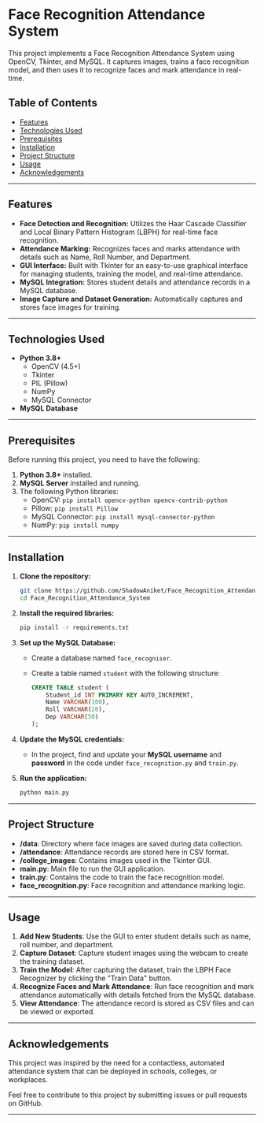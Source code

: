 # Face Recognition Attendance System

This project implements a Face Recognition Attendance System using OpenCV, Tkinter, and MySQL. It captures images, trains a face recognition model, and then uses it to recognize faces and mark attendance in real-time.

## Table of Contents

- [Features](#features)
- [Technologies Used](#technologies-used)
- [Prerequisites](#prerequisites)
- [Installation](#installation)
- [Project Structure](#project-structure)
- [Usage](#usage)
- [Acknowledgements](#acknowledgements)

---

## Features

- **Face Detection and Recognition:** Utilizes the Haar Cascade Classifier and Local Binary Pattern Histogram (LBPH) for real-time face recognition.
- **Attendance Marking:** Recognizes faces and marks attendance with details such as Name, Roll Number, and Department.
- **GUI Interface:** Built with Tkinter for an easy-to-use graphical interface for managing students, training the model, and real-time attendance.
- **MySQL Integration:** Stores student details and attendance records in a MySQL database.
- **Image Capture and Dataset Generation:** Automatically captures and stores face images for training.

---

## Technologies Used

- **Python 3.8+**
  - OpenCV (4.5+)
  - Tkinter
  - PIL (Pillow)
  - NumPy
  - MySQL Connector
- **MySQL Database**

---

## Prerequisites

Before running this project, you need to have the following:

1. **Python 3.8+** installed.
2. **MySQL Server** installed and running.
3. The following Python libraries:
   - OpenCV: `pip install opencv-python opencv-contrib-python`
   - Pillow: `pip install Pillow`
   - MySQL Connector: `pip install mysql-connector-python`
   - NumPy: `pip install numpy`

---

## Installation

1. **Clone the repository:**
   ```bash
   git clone https://github.com/ShadowAniket/Face_Recognition_Attendance_System.git
   cd Face_Recognition_Attendance_System
   ```

2. **Install the required libraries:**
   ```bash
   pip install -r requirements.txt
   ```

3. **Set up the MySQL Database:**
   - Create a database named `face_recogniser`.
   - Create a table named `student` with the following structure:

     ```sql
     CREATE TABLE student (
         Student_id INT PRIMARY KEY AUTO_INCREMENT,
         Name VARCHAR(100),
         Roll VARCHAR(20),
         Dep VARCHAR(50)
     );
     ```

4. **Update the MySQL credentials:**
   - In the project, find and update your **MySQL username** and **password** in the code under `face_recognition.py` and `train.py`.

5. **Run the application:**
   ```bash
   python main.py
   ```

---

## Project Structure

- **/data**: Directory where face images are saved during data collection.
- **/attendance**: Attendance records are stored here in CSV format.
- **/college_images**: Contains images used in the Tkinter GUI.
- **main.py**: Main file to run the GUI application.
- **train.py**: Contains the code to train the face recognition model.
- **face_recognition.py**: Face recognition and attendance marking logic.

---

## Usage

1. **Add New Students**: Use the GUI to enter student details such as name, roll number, and department.
2. **Capture Dataset**: Capture student images using the webcam to create the training dataset.
3. **Train the Model**: After capturing the dataset, train the LBPH Face Recognizer by clicking the "Train Data" button.
4. **Recognize Faces and Mark Attendance**: Run face recognition and mark attendance automatically with details fetched from the MySQL database.
5. **View Attendance**: The attendance record is stored as CSV files and can be viewed or exported.

---

## Acknowledgements

This project was inspired by the need for a contactless, automated attendance system that can be deployed in schools, colleges, or workplaces.

Feel free to contribute to this project by submitting issues or pull requests on GitHub.

---

